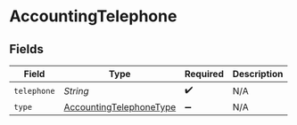 # AccountingTelephone


## Fields

| Field                                                                     | Type                                                                      | Required                                                                  | Description                                                               |
| ------------------------------------------------------------------------- | ------------------------------------------------------------------------- | ------------------------------------------------------------------------- | ------------------------------------------------------------------------- |
| `telephone`                                                               | *String*                                                                  | :heavy_check_mark:                                                        | N/A                                                                       |
| `type`                                                                    | [AccountingTelephoneType](../../models/shared/AccountingTelephoneType.md) | :heavy_minus_sign:                                                        | N/A                                                                       |